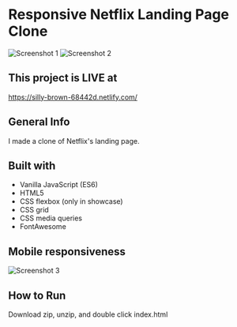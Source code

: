 # Responsive Netflix Landing Page Clone
![Screenshot 1](https://i.imgur.com/kP4P2m9.png)
![Screenshot 2](https://i.imgur.com/RANRvjW.png)
## This project is LIVE at
https://silly-brown-68442d.netlify.com/
## General Info
I made a clone of Netflix's landing page.
## Built with
 - Vanilla JavaScript (ES6)
 - HTML5
 - CSS flexbox (only in showcase)
 - CSS grid
 - CSS media queries
 - FontAwesome
## Mobile responsiveness
![Screenshot 3](https://i.imgur.com/PO276oS.jpg)
## How to Run
Download zip, unzip, and double click index.html
